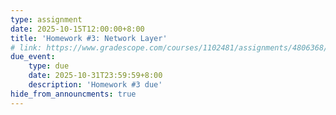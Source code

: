 ```yaml
---
type: assignment
date: 2025-10-15T12:00:00+8:00
title: 'Homework #3: Network Layer'
# link: https://www.gradescope.com/courses/1102481/assignments/4806368/
due_event: 
    type: due
    date: 2025-10-31T23:59:59+8:00
    description: 'Homework #3 due'
hide_from_announcments: true
---
```

